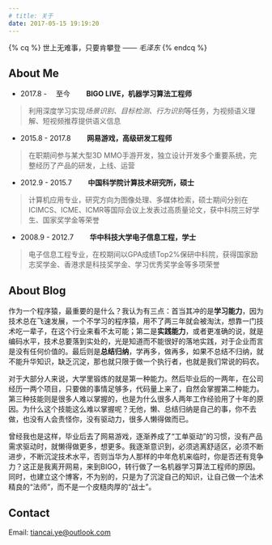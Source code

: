 ```yaml
---
# title: 关于
date: 2017-05-15 19:19:20
---
```

{% cq %} 世上无难事，只要肯攀登 ——  *毛泽东* {% endcq %}

## About Me

* 2017.8 - 　至今 　　**BIGO LIVE，机器学习算法工程师**
> 利用深度学习实现*场景识别、目标检测、行为识别*等任务，为视频语义理解、短视频推荐提供语义信息
* 2015.8 - 2017.8 　　**网易游戏，高级研发工程师**
> 在职期间参与某大型3D MMO手游开发，独立设计开发多个重要系统，完整经历了产品的研发，上线、运营
* 2012.9 - 2015.7 　　**中国科学院计算技术研究所，硕士**
> 计算机应用专业，研究方向为图像处理、多媒体检索，硕士期间分别在ICIMCS、ICME、ICMR等国际会议上发表过高质量论文，获中科院三好学生、国家奖学金等荣誉
* 2008.9 - 2012.7 　　**华中科技大学电子信息工程，学士**
> 电子信息工程专业，在校期间以GPA成绩Top2%保研中科院，获得国家励志奖学金、香港求是科技奖学金、学习优秀奖学金等多项荣誉

## About Blog
作为一个程序猿，最重要的是什么？我认为有三点：首当其冲的是**学习能力**，因为技术总在飞速发展，一个不学习的程序猿，用不了两三年就会被淘汰，想靠一门技术吃一辈子，在这个行业来看不太可能；第二是**实践能力**，或者更准确的说，就是编码水平，技术总要落到实处的，光是知道而不能很好的落地实践，对于企业而言是没有任何价值的。最后则是**总结归纳**，学再多，做再多，如果不总结不归纳，就不能升华知识，缺乏沉淀，那也就只限于做一个执行者，也就是我们常说的码农。

对于大部分人来说，大学里锻炼的就是第一种能力。然后毕业后的一两年，在公司经历一两个项目，只要做的事情足够多，代码量上来了，自然会掌握第二种能力。第三种技能则是很多人难以掌握的，也是为什么很多人两年工作经验用了十年的原因。为什么这个技能这么难以掌握呢？无他，懒、总结归纳是自己的事，你不去做，也没有人会责怪你，没有驱动力，很多人懒得做而已。

曾经我也是这样，毕业后去了网易游戏，逐渐养成了“工单驱动”的习惯，没有产品需求驱动时，就懒得做更多，想更多。我逐渐意识到，必须逃离舒适区，必须不断进步，不断沉淀技术水平，否则当华为人那样的中年危机来临时，你是否还有竞争力？这正是我离开网易，来到BIGO，转行做了一名机器学习算法工程师的原因。同时，也建立这个博客，不为别的，只是为了沉淀自己的知识，让自己做一个法术精良的“法师”，而不是一个皮糙肉厚的“战士”。

## Contact
Email: tiancai.ye@outlook.com